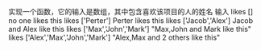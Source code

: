 实现一个函数，它的输入是数组，其中包含喜欢该项目的人的姓名
输入 likes [] no one likes this
likes ['Perter'] Perter likes this
likes ['Jacob','Alex'] Jacob and Alex like this
likes ['Max','John','Mark'] "Max,John and Mark like this"
likes ['Alex','Max','John','Mark'] "Alex,Max and 2 others like this"